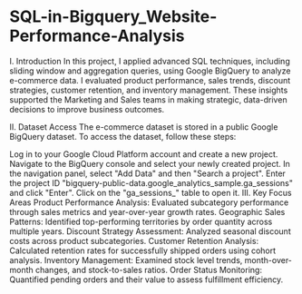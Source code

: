 # SQL-in-Bigquery_Website-Performance-Analysis
I. Introduction
In this project, I applied advanced SQL techniques, including sliding window and aggregation queries, using Google BigQuery to analyze e-commerce data. I evaluated product performance, sales trends, discount strategies, customer retention, and inventory management. These insights supported the Marketing and Sales teams in making strategic, data-driven decisions to improve business outcomes.

II. Dataset Access
The e-commerce dataset is stored in a public Google BigQuery dataset. To access the dataset, follow these steps:

Log in to your Google Cloud Platform account and create a new project.
Navigate to the BigQuery console and select your newly created project.
In the navigation panel, select "Add Data" and then "Search a project".
Enter the project ID "bigquery-public-data.google_analytics_sample.ga_sessions" and click "Enter".
Click on the "ga_sessions_" table to open it.
III. Key Focus Areas
Product Performance Analysis: Evaluated subcategory performance through sales metrics and year-over-year growth rates.
Geographic Sales Patterns: Identified top-performing territories by order quantity across multiple years.
Discount Strategy Assessment: Analyzed seasonal discount costs across product subcategories.
Customer Retention Analysis: Calculated retention rates for successfully shipped orders using cohort analysis.
Inventory Management: Examined stock level trends, month-over-month changes, and stock-to-sales ratios.
Order Status Monitoring: Quantified pending orders and their value to assess fulfillment efficiency.
